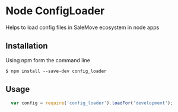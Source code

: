 Node ConfigLoader
==================

Helps to load config files in SaleMove ecosystem in node apps

## Installation

Using npm form the command line
```
$ npm install --save-dev config_loader
```

## Usage
```js
  var config = require('config_loader').loadFor('development');
```
